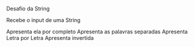 Desafio da String

Recebe o input de uma String

Apresenta ela por completo
Apresenta as palavras separadas
Apresenta Letra por Letra
Apresenta invertida